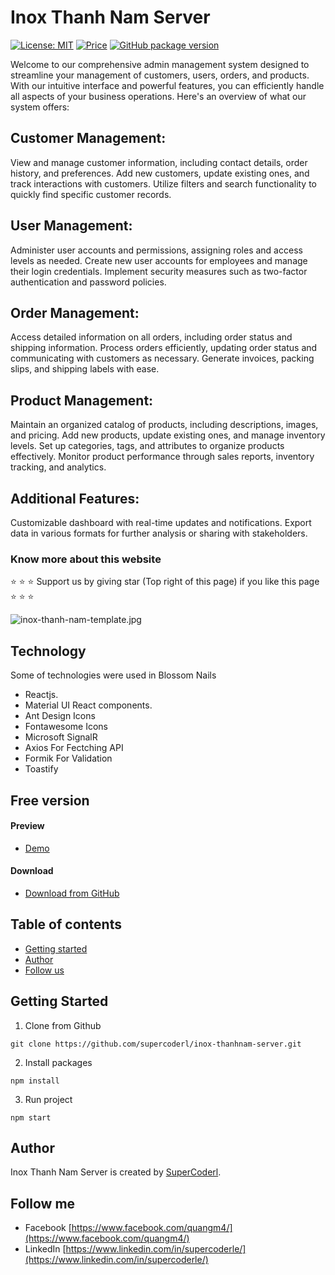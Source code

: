 # Inox Thanh Nam Server

[![License: MIT](https://img.shields.io/badge/License-MIT-yellow.svg)](https://opensource.org/licenses/MIT)
[![Price](https://img.shields.io/badge/price-FREE-0098f7.svg)](https://github.com/supercoderl/inox-thanhnam-server/blob/main/README.md)
[![GitHub package version](https://img.shields.io/github/package-json/v/codedthemes/mantis-free-react-admin-template)](https://github.com/supercoderl/inox-thanhnam-server)

Welcome to our comprehensive admin management system designed to streamline your management of customers, users, orders, and products. With our intuitive interface and powerful features, you can efficiently handle all aspects of your business operations. Here's an overview of what our system offers:

## Customer Management:

View and manage customer information, including contact details, order history, and preferences.
Add new customers, update existing ones, and track interactions with customers.
Utilize filters and search functionality to quickly find specific customer records.

## User Management:

Administer user accounts and permissions, assigning roles and access levels as needed.
Create new user accounts for employees and manage their login credentials.
Implement security measures such as two-factor authentication and password policies.

## Order Management:

Access detailed information on all orders, including order status and shipping information.
Process orders efficiently, updating order status and communicating with customers as necessary.
Generate invoices, packing slips, and shipping labels with ease.

## Product Management:

Maintain an organized catalog of products, including descriptions, images, and pricing.
Add new products, update existing ones, and manage inventory levels.
Set up categories, tags, and attributes to organize products effectively.
Monitor product performance through sales reports, inventory tracking, and analytics.

## Additional Features:

Customizable dashboard with real-time updates and notifications.
Export data in various formats for further analysis or sharing with stakeholders.

### Know more about this website

:star: :star: :star: Support us by giving star (Top right of this page) if you like this page :star: :star: :star:

![inox-thanh-nam-template.jpg](https://res.cloudinary.com/djilwkrhz/image/upload/v1717751867/nyqadbuxpgxl0bbi3fn2.png)


## Technology

Some of technologies were used in Blossom Nails

- Reactjs.
- Material UI React components.
- Ant Design Icons
- Fontawesome Icons
- Microsoft SignalR
- Axios For Fectching API
- Formik For Validation
- Toastify

## Free version

#### Preview

- [Demo](https://inox-thanhnam-admin.vercel.app/admin/login)

#### Download

- [Download from GitHub](https://github.com/supercoderl/inox-thanhnam-server)

## Table of contents

- [Getting started](#getting-started)
- [Author](#author)
- [Follow us](#follow-us)

## Getting Started

1. Clone from Github

```
git clone https://github.com/supercoderl/inox-thanhnam-server.git
```

2. Install packages

```
npm install
```

3. Run project

```
npm start
```

## Author

Inox Thanh Nam Server is created by [SuperCoderl](https://www.linkedin.com/in/supercoderle/).

## Follow me

<!-- - Website [https://mantisdashboard.io](https://mantisdashboard.io) -->
- Facebook [https://www.facebook.com/quangm4/](https://www.facebook.com/quangm4/)
- LinkedIn [https://www.linkedin.com/in/supercoderle/](https://www.linkedin.com/in/supercoderle/)

